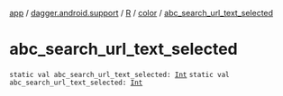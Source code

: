 [app](../../../index.md) / [dagger.android.support](../../index.md) / [R](../index.md) / [color](index.md) / [abc_search_url_text_selected](./abc_search_url_text_selected.md)

# abc_search_url_text_selected

`static val abc_search_url_text_selected: `[`Int`](https://kotlinlang.org/api/latest/jvm/stdlib/kotlin/-int/index.html)
`static val abc_search_url_text_selected: `[`Int`](https://kotlinlang.org/api/latest/jvm/stdlib/kotlin/-int/index.html)